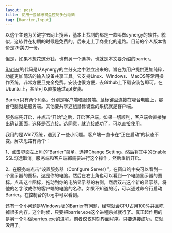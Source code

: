 ```yaml
---
layout: post
title: 使用一套鼠标键盘控制多台电脑
tag: [Barrier,Input]
---
```




以这个主题为关键字去网上搜索，基本上找到的都是一款叫做synergy的软件。貌似，这软件在初期的时候是免费的。后来走上了商业化的道路。目前的个人版本售价是29美刀一份。



但是，如果不想花这分钱，也有另一个选择，也就是本文要介绍的barrier。

<!--break-->

[Barrier](https://github.com/debauchee/barrier/)的代码是从synergy的主分支之中独立出来的。旨在为用户提供更加纯粹，功能更加简洁的输入设备共享工具。它支持Linux、Windows、MacOS等常用操作系统。非常方便且完全免费。安装也很方便，去Github上下载安装包即可。在Ubuntu上，甚至可以直接通过apt安装。



Barrier只有两个角色，分别是客户端和服务端。鼠标键盘连接在哪台电脑上，那台电脑就是服务端。其他要共享这组鼠标键盘的系统就是客户端。



服务端先开启，并点击“开始”之后，开启客户端。如果一切顺利，客户端会直接弹出确认画面，选择是否连接。选同意，就连接成功了。可以直接使用。



我用的是Win7系统，遇到了一些小问题。客户端一直卡在“正在启动”的状态不变。解决思路有两个：



1、点击界面左上角的“Barrier”菜单，选择Change Setting。然后将其中的Enable SSL勾选取消。服务端和客户端都需要进行这个操作，然后重新开启。



2、在服务端点击“设置服务器（Configure Server）”，在窗口的中央可以看到一个显示器的图标。这是你的电脑。然后在右上角也可以看到一个电脑显示器的图标。点击这个图标，拖动到你的电脑显示器的右侧，然后双击这个新的显示器，将他的名字改成你的客户端的电脑的名称。如果不知道的话，可以通过命令行启动Barrier。在控制台的Log中可以看到。



还有一个小问题是Windows版的Barrier有问题，经常就会CPU占用100%并且吃掉很多内存。这个时候，只要把barrier.exe这个进程杀掉就行了。真正起作用的是另一个叫做barries.exe的进程。前者仅仅时刻界面程序。只要连接成功，它就没用了。



